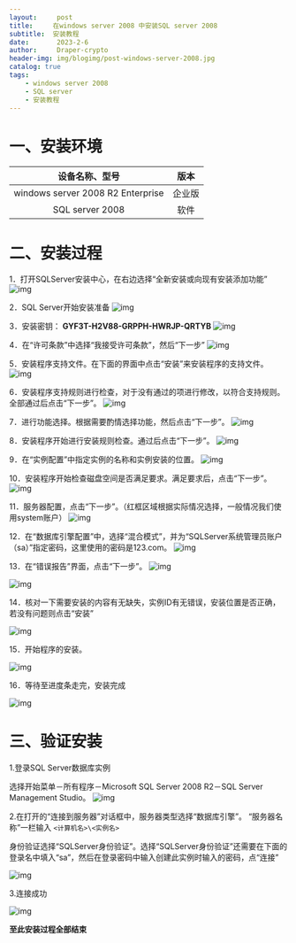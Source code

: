```yaml
---
layout:     post
title:     在windows server 2008 中安装SQL server 2008
subtitle:  安装教程
date:       2023-2-6
author:     Draper-crypto
header-img: img/blogimg/post-windows-server-2008.jpg
catalog: true
tags:
    - windows server 2008
    - SQL server
    - 安装教程
---
```


# 一、安装环境

| 设备名称、型号                    |  版本    |
| :-------------------------------: | :--: |
| windows server 2008 R2 Enterprise |   企业版   |
| SQL server 2008                   |    软件  |

# 二、安装过程

1．打开SQLServer安装中心，在右边选择“全新安装或向现有安装添加功能”
![img](https://typora-img-1301299232.cos.ap-shanghai.myqcloud.com/img/wps21.jpg)

2．SQL Server开始安装准备
![img](https://typora-img-1301299232.cos.ap-shanghai.myqcloud.com/img/wps22.jpg) 

3．安装密钥：
**GYF3T-H2V88-GRPPH-HWRJP-QRTYB**
![img](https://typora-img-1301299232.cos.ap-shanghai.myqcloud.com/img/wps23.jpg)

4．在“许可条款”中选择“我接受许可条款”，然后“下一步”
![img](https://typora-img-1301299232.cos.ap-shanghai.myqcloud.com/img/wps24.jpg) 

5．安装程序支持文件。在下面的界面中点击“安装”来安装程序的支持文件。
![img](https://typora-img-1301299232.cos.ap-shanghai.myqcloud.com/img/wps25.jpg)

6．安装程序支持规则进行检查，对于没有通过的项进行修改，以符合支持规则。全部通过后点击“下一步”。
![img](https://typora-img-1301299232.cos.ap-shanghai.myqcloud.com/img/wps26.jpg)

7．进行功能选择。根据需要酌情选择功能，然后点击“下一步”。
![img](https://typora-img-1301299232.cos.ap-shanghai.myqcloud.com/img/wps27.jpg) 

8．安装程序开始进行安装规则检查。通过后点击“下一步”。
![img](https://typora-img-1301299232.cos.ap-shanghai.myqcloud.com/img/wps28.jpg) 

9．在“实例配置”中指定实例的名称和实例安装的位置。
![img](https://typora-img-1301299232.cos.ap-shanghai.myqcloud.com/img/wps29.jpg) 

10．安装程序开始检查磁盘空间是否满足要求。满足要求后，点击“下一步”。
![img](https://typora-img-1301299232.cos.ap-shanghai.myqcloud.com/img/wps30.jpg) 

11．服务器配置，点击“下一步”。（红框区域根据实际情况选择，一般情况我们使用system账户）
![img](https://typora-img-1301299232.cos.ap-shanghai.myqcloud.com/img/wps31.jpg) 

12．在“数据库引擎配置”中，选择“混合模式”，并为“SQLServer系统管理员账户（sa）”指定密码，这里使用的密码是123.com。
![img](https://typora-img-1301299232.cos.ap-shanghai.myqcloud.com/img/wps32.jpg) 

13．在“错误报告”界面，点击“下一步”。
![img](https://typora-img-1301299232.cos.ap-shanghai.myqcloud.com/img/wps33.jpg)

![img](https://typora-img-1301299232.cos.ap-shanghai.myqcloud.com/img/wps34.jpg) 


14．核对一下需要安装的内容有无缺失，实例ID有无错误，安装位置是否正确，若没有问题则点击“安装”

![img](https://typora-img-1301299232.cos.ap-shanghai.myqcloud.com/img/wps35.jpg) 

15．开始程序的安装。

![img](https://typora-img-1301299232.cos.ap-shanghai.myqcloud.com/img/wps36.jpg) 

16．等待至进度条走完，安装完成

![img](https://typora-img-1301299232.cos.ap-shanghai.myqcloud.com/img/wps37.jpg) 

# 三、验证安装

1.登录SQL Server数据库实例

选择开始菜单－所有程序－Microsoft SQL Server 2008 R2－SQL Server Management Studio。
![img](https://typora-img-1301299232.cos.ap-shanghai.myqcloud.com/img/wps38.jpg)

2.在打开的“连接到服务器”对话框中，服务器类型选择“数据库引擎”。
“服务器名称”一栏输入 `<计算机名>\<实例名>`

身份验证选择“SQLServer身份验证”。选择“SQLServer身份验证”还需要在下面的登录名中填入“sa”，然后在登录密码中输入创建此实例时输入的密码，点“连接”

![img](https://typora-img-1301299232.cos.ap-shanghai.myqcloud.com/img/wps39.jpg) 

3.连接成功

![img](https://typora-img-1301299232.cos.ap-shanghai.myqcloud.com/img/wps40.jpg) 

**至此安装过程全部结束**
